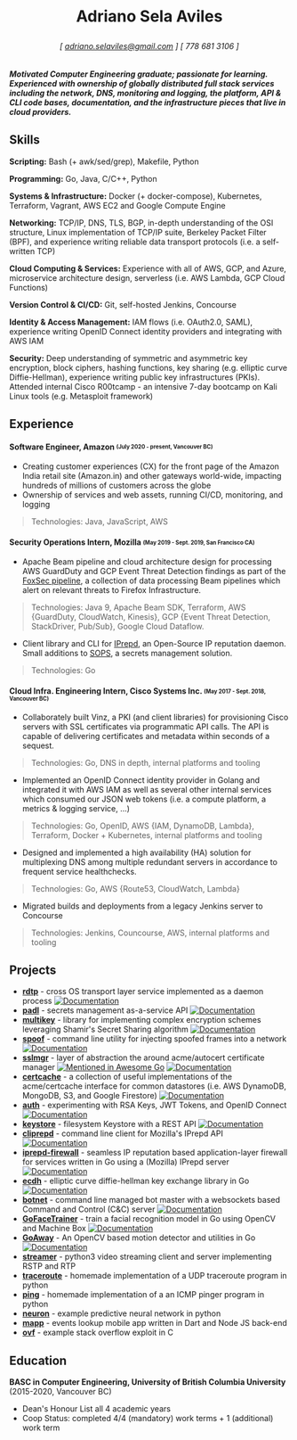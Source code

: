 # <p align=center>Adriano Sela Aviles</p>

###### <p align=center> [ adriano.selaviles@gmail.com ] [ 778 681 3106 ] </p>

##### Motivated Computer Engineering graduate; passionate for learning. Experienced with ownership of globally distributed full stack services including the network, DNS, monitoring and logging, the platform, API & CLI code bases, documentation, and the infrastructure pieces that live in cloud providers.

## Skills

**Scripting:** Bash (+ awk/sed/grep), Makefile, Python

**Programming:** Go, Java, C/C++, Python

**Systems & Infrastructure:** Docker (+ docker-compose), Kubernetes, Terraform, Vagrant, AWS EC2 and Google Compute Engine

**Networking:** TCP/IP, DNS, TLS, BGP, in-depth understanding of the OSI structure, Linux implementation of TCP/IP suite, Berkeley Packet Filter (BPF), and experience writing reliable data transport protocols (i.e. a self-written TCP)

**Cloud Computing & Services:** Experience with all of AWS, GCP, and Azure, microservice architecture design, serverless (i.e. AWS Lambda, GCP Cloud Functions)

**Version Control & CI/CD:** Git, self-hosted Jenkins, Concourse

**Identity & Access Management:** IAM flows (i.e. OAuth2.0, SAML), experience writing OpenID Connect identity providers and integrating with AWS IAM

**Security:** Deep understanding of symmetric and asymmetric key encryption, block ciphers, hashing functions, key sharing (e.g. elliptic curve Diffie-Hellman), experience writing public key infrastructures (PKIs). Attended internal Cisco R00tcamp - an intensive 7-day bootcamp on Kali Linux tools (e.g. Metasploit framework)

## Experience

#### **Software Engineer, Amazon** <sub><sup>(July 2020 - present, Vancouver BC)</sup></sub>

- Creating customer experiences (CX) for the front page of the Amazon India retail site (Amazon.in) and other gateways world-wide, impacting hundreds of millions of customers across the globe
- Ownership of services and web assets, running CI/CD, monitoring, and logging

> Technologies: Java, JavaScript, AWS

#### **Security Operations Intern, Mozilla** <sub><sup>(May 2019 - Sept. 2019, San Francisco CA)</sup></sub>

- Apache Beam pipeline and cloud architecture design for processing AWS GuardDuty and GCP Event Threat Detection findings as part of the [FoxSec pipeline](https://github.com/mozilla-services/foxsec-pipeline), a collection of data processing Beam pipelines which alert on relevant threats to Firefox Infrastructure.

> Technologies: Java 9, Apache Beam SDK, Terraform, AWS {GuardDuty, CloudWatch, Kinesis}, GCP {Event Threat Detection, StackDriver, Pub/Sub}, Google Cloud Dataflow.

- Client library and CLI for [IPrepd](https://github.com/mozilla-services/iprepd), an Open-Source IP reputation daemon. Small additions to [SOPS](https://github.com/mozilla/sops), a secrets management solution.

> Technologies: Go

#### **Cloud Infra. Engineering Intern, Cisco Systems Inc.** <sub><sup>(May 2017 - Sept. 2018, Vancouver BC)</sup></sub>

- Collaborately built Vinz, a PKI (and client libraries) for provisioning Cisco servers with SSL certificates via programmatic API calls. The API is capable of delivering certificates and metadata within seconds of a sequest.

> Technologies: Go, DNS in depth, internal platforms and tooling

- Implemented an OpenID Connect identity provider in Golang and integrated it with AWS IAM as well as several other internal services which consumed our JSON web tokens (i.e. a compute platform, a metrics & logging service, ...)

> Technologies: Go, OpenID, AWS {IAM, DynamoDB, Lambda}, Terraform, Docker + Kubernetes, internal platforms and tooling

- Designed and implemented a high availability (HA) solution for multiplexing DNS among multiple redundant servers in accordance to frequent service healthchecks.

> Technologies: Go, AWS {Route53, CloudWatch, Lambda}

- Migrated builds and deployments from a legacy Jenkins server to Concourse

> Technologies: Jenkins, Councourse, AWS, internal platforms and tooling

## Projects

- [**rdtp**](https://github.com/adrianosela/rdtp) - cross OS transport layer service implemented as a daemon process [![Documentation](https://godoc.org/github.com/adrianosela/rdtp?status.svg)](https://godoc.org/github.com/adrianosela/rdtp)
- [**padl**](https://github.com/adrianosela/padl) - secrets management as-a-service API [![Documentation](https://godoc.org/github.com/adrianosela/padl?status.svg)](https://godoc.org/github.com/adrianosela/padl)
- [**multikey**](https://github.com/adrianosela/multikey) - library for implementing complex encryption schemes leveraging Shamir's Secret Sharing algorithm [![Documentation](https://godoc.org/github.com/adrianosela/multikey?status.svg)](https://godoc.org/github.com/adrianosela/multikey)
- [**spoof**](https://github.com/adrianosela/spoof) - command line utility for injecting spoofed frames into a network [![Documentation](https://godoc.org/github.com/adrianosela/spoof?status.svg)](https://godoc.org/github.com/adrianosela/spoof)
- [**sslmgr**](https://github.com/adrianosela/sslmgr) - layer of abstraction the around acme/autocert certificate manager [![Mentioned in Awesome Go](https://awesome.re/mentioned-badge.svg)](https://github.com/avelino/awesome-go#security) [![Documentation](https://godoc.org/github.com/adrianosela/sslmgr?status.svg)](https://godoc.org/github.com/adrianosela/sslmgr)
- [**certcache**](https://github.com/adrianosela/certcache) - a collection of useful implementations of the acme/certcache interface for common datastores (i.e. AWS DynamoDB, MongoDB, S3, and Google Firestore) [![Documentation](https://godoc.org/github.com/adrianosela/sslmgr?status.svg)](https://godoc.org/github.com/adrianosela/sslmgr)
- [**auth**](https://github.com/adrianosela/auth) - experimenting with RSA Keys, JWT Tokens, and OpenID Connect [![Documentation](https://godoc.org/github.com/adrianosela/auth?status.svg)](https://godoc.org/github.com/adrianosela/auth)
- [**keystore**](https://github.com/adrianosela/keystore) - filesystem Keystore with a REST API [![Documentation](https://godoc.org/github.com/adrianosela/keystore?status.svg)](https://godoc.org/github.com/adrianosela/keystore)
- [**cliprepd**](https://github.com/adrianosela/cliprepd) - command line client for Mozilla's IPrepd API [![Documentation](https://godoc.org/github.com/adrianosela/cliprepd?status.svg)](https://godoc.org/github.com/adrianosela/cliprepd)
- [**iprepd-firewall**](https://github.com/adrianosela/iprepd-firewall) - seamless IP reputation based application-layer firewall for services written in Go using a (Mozilla) IPrepd server [![Documentation](https://godoc.org/github.com/adrianosela/iprepd-firewall?status.svg)](https://godoc.org/github.com/adrianosela/iprepd-firewall/fwmw)
- [**ecdh**](https://github.com/adrianosela/ecdh) - elliptic curve diffie-hellman key exchange library in Go [![Documentation](https://godoc.org/github.com/adrianosela/ecdh?status.svg)](https://godoc.org/github.com/adrianosela/ecdh)
- [**botnet**](https://github.com/adrianosela/botnet) - command line managed bot master with a websockets based Command and Control (C&C) server [![Documentation](https://godoc.org/github.com/adrianosela/botnet?status.svg)](https://godoc.org/github.com/adrianosela/botnet)
- [**GoFaceTrainer**](https://github.com/adrianosela/GoFaceTrainer) - train a facial recognition model in Go using OpenCV and Machine Box [![Documentation](https://godoc.org/github.com/adrianosela/GoFaceTrainer?status.svg)](https://godoc.org/github.com/adrianosela/GoFaceTrainer)
- [**GoAway**](https://github.com/adrianosela/GoAway) - An OpenCV based motion detector and utilities in Go [![Documentation](https://godoc.org/github.com/adrianosela/GoAway?status.svg)](https://godoc.org/github.com/adrianosela/GoAway)
- [**streamer**](https://github.com/adrianosela/streamer) - python3 video streaming client and server implementing RSTP and RTP
- [**traceroute**](https://github.com/adrianosela/traceroute) - homemade implementation of a UDP traceroute program in python 
- [**ping**](https://github.com/adrianosela/traceroute) - homemade implementation of a an ICMP pinger program in python
- [**neuron**](https://github.com/adrianosela/neuron) - example predictive neural network in python
- [**mapp**](https://github.com/adrianosela/mapp) - events lookup mobile app written in Dart and Node JS back-end
- [**ovf**](https://github.com/adrianosela/ovf) - example stack overflow exploit in C

## Education

**BASC in Computer Engineering, University of British Columbia University** (2015-2020, Vancouver BC)

- Dean's Honour List all 4 academic years
- Coop Status: completed 4/4 (mandatory) work terms + 1 (additional) work term
